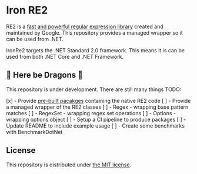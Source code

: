 # Iron RE2

RE2 is a [fast and powerful regular expression library][re2] created and
maintained by Google. This repository provides a managed wrapper so it can
be used from .NET.

IronRe2 targets the .NET Standard 2.0 framework. This means it is can be used
from both .NET Core and .NET Framework.

## 🐉 Here be Dragons 🐉

This repository is under development. There are still many things TODO:

 [x] - Provide [pre-built pacakges][batteries] containing the native RE2 code
 [ ] - Provide a managed wrapper of the RE2 classes
    [ ] - Regex - wrapping base pattern matches
    [ ] - RegexSet - wrapping regex set operations
    [ ] - Options - wrapping options object
 [ ] - Setup a CI pipeline to produce packages
 [ ] - Update README to include example usage
 [ ] - Create some benchmarks with BenchmarkDotNet

## License

This repository is distributed under [the MIT license][mit-license].

 [re2]: https://github.com/google/re2
 [batteries]: https://github.com/crispthinking/IronRure-Batteries
 [mit-license]: https://opensource.org/licenses/MIT
